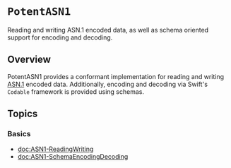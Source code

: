 # ``PotentASN1``

Reading and writing ASN.1 encoded data, as well as schema oriented support for encoding and decoding. 

## Overview

PotentASN1 provides a conformant implementation for reading and writing 
[ASN.1](https://en.wikipedia.org/wiki/Abstract_Syntax_Notation_One) encoded data. Additionally, encoding and decoding
via Swift's `Codable` framework is provided using schemas.

## Topics 

### Basics

- <doc:ASN1-ReadingWriting>
- <doc:ASN1-SchemaEncodingDecoding>
